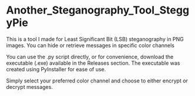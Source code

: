 # Another_Steganography_Tool_SteggyPie
This is a tool I made for Least Significant Bit (LSB) steganography in PNG images. You can hide or retrieve messages in specific color channels

You can use the .py script directly, or for convenience, download the executable (.exe) available in the Releases section. The executable was created using PyInstaller for ease of use.

Simply select your preferred color channel and choose to either encrypt or decrypt messages.

